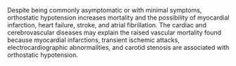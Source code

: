Despite being commonly asymptomatic or with minimal symptoms, orthostatic hypotension increases mortality and the possibility of myocardial infarction, heart failure, stroke, and atrial fibrillation. The cardiac and cerebrovascular diseases may explain the raised vascular mortality found because myocardial infarctions, transient ischemic attacks, electrocardiographic abnormalities, and carotid stenosis are associated with orthostatic hypotension.